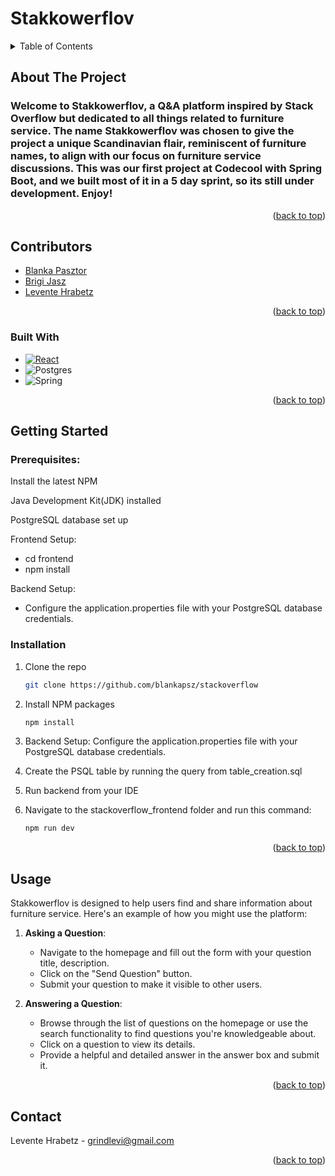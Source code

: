 <a name="readme-top"></a>
<h1>Stakkowerflov</h1>
<!-- TABLE OF CONTENTS -->
<details>
  <summary>Table of Contents</summary>
  <ol>
    <li>
      <a href="#about-the-project">About The Project</a>
      <ul>
        <li><a href="#contributors">Contributors</a></li>
        <li><a href="#built-with">Built With</a></li>
      </ul>
    </li>
    <li>
      <a href="#getting-started">Getting Started</a>
      <ul>
        <li><a href="#prerequisites">Prerequisites</a></li>
        <li><a href="#installation">Installation</a></li>
      </ul>
    </li>
    <li><a href="#usage">Usage</a></li>
    <li><a href="#contact">Contact</a></li>
  </ol>
</details>

<!-- ABOUT THE PROJECT -->
## About The Project
<h3>Welcome to Stakkowerflov, a Q&A platform inspired by Stack Overflow but dedicated to all things related to furniture service. The name Stakkowerflov was chosen to give the project a unique Scandinavian flair, reminiscent of furniture names, to align with our focus on furniture service discussions. This was our first project at Codecool with Spring Boot, and we built most of it in a 5 day sprint, so its still under development. Enjoy!</h3>
<p align="right">(<a href="#readme-top">back to top</a>)</p>

## Contributors
- [Blanka Pasztor](https://github.com/blankapsz)
- [Brigi Jasz](https://github.com/igirb)
- [Levente Hrabetz](https://github.com/grindlevi)
<p align="right">(<a href="#readme-top">back to top</a>)</p>


### Built With
* [![React][React.js]][React-url]
* ![Postgres]
* ![Spring]
<p align="right">(<a href="#readme-top">back to top</a>)</p>

<!-- GETTING STARTED -->
## Getting Started
### Prerequisites:

<p>Install the latest NPM</p>
<p>Java Development Kit(JDK) installed</p>
<p>PostgreSQL database set up</p>

<p>Frontend Setup: </p>
<ul>
  <li>cd frontend</li>
  <li>npm install</li>
</ul>

<p>Backend Setup: </p>
<ul>
  <li>Configure the application.properties file with your PostgreSQL database credentials.</li>
</ul>

### Installation
1. Clone the repo
   ```sh
   git clone https://github.com/blankapsz/stackoverflow
   ```
2. Install NPM packages
   ```sh
   npm install
   ```
3. Backend Setup:
Configure the application.properties file with your PostgreSQL database credentials.

4. Create the PSQL table by running the query from table_creation.sql

5. Run backend from your IDE

6. Navigate to the stackoverflow_frontend folder and run this command:
   ```sh
   npm run dev
   ```
<p align="right">(<a href="#readme-top">back to top</a>)</p>

<!-- USAGE EXAMPLES -->
## Usage
Stakkowerflov is designed to help users find and share information about furniture service. Here's an example of how you might use the platform:
1. **Asking a Question**:
   - Navigate to the homepage and fill out the form with your question title, description.
   - Click on the "Send Question" button.
   - Submit your question to make it visible to other users.

2. **Answering a Question**:
   - Browse through the list of questions on the homepage or use the search functionality to find questions you're knowledgeable about.
   - Click on a question to view its details.
   - Provide a helpful and detailed answer in the answer box and submit it.
<p align="right">(<a href="#readme-top">back to top</a>)</p>

<!-- CONTACT -->
## Contact
Levente Hrabetz - grindlevi@gmail.com
<p align="right">(<a href="#readme-top">back to top</a>)</p>

<!-- MARKDOWN LINKS & IMAGES -->
<!-- https://www.markdownguide.org/basic-syntax/#reference-style-links -->
[React.js]: https://img.shields.io/badge/React-20232A?style=for-the-badge&logo=react&logoColor=61DAFB
[React-url]: https://reactjs.org/
[Postgres]:https://img.shields.io/badge/postgres-%23316192.svg?style=for-the-badge&logo=postgresql&logoColor=white
[Spring]:https://img.shields.io/badge/spring-%236DB33F.svg?style=for-the-badge&logo=spring&logoColor=white
